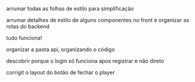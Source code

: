 arrumar todas as folhas de estilo para simplificação

arrumar detalhes de estilo de alguns componentes no front e organizar as rotas do backend

tudo funciona!

organizar a pasta api, organizando o código

descobrir porque o login só funciona apos registrar e não direto

corrigit o layout do botão de fechar o player
